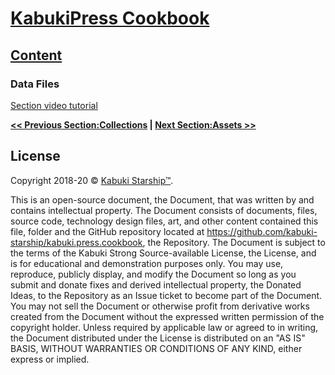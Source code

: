 # [KabukiPress Cookbook](../../)

## [Content](./)

### Data Files

[Section video tutorial](https://www.youtube.com/channel/UCS2vQG4gUE3vXWV_K9XScQw)

**[<< Previous Section:Collections](collections) | [Next Section:Assets >>](./assets)**

## License

Copyright 2018-20 © [Kabuki Starship™](https://kabukistarship.com).

This is an open-source document, the Document, that was written by and contains intellectual property. The Document consists of documents, files, source code, technology design files, art, and other content contained this file, folder and the GitHub repository located at <https://github.com/kabuki-starship/kabuki.press.cookbook>, the Repository. The Document is subject to the terms of the Kabuki Strong Source-available License, the License, and is for educational and demonstration purposes only. You may use, reproduce, publicly display, and modify the Document so long as you submit and donate fixes and derived intellectual property, the Donated Ideas, to the Repository as an Issue ticket to become part of the Document. You may not sell the Document or otherwise profit from derivative works created from the Document without the expressed written permission of the copyright holder. Unless required by applicable law or agreed to in writing, the Document distributed under the License is distributed on an "AS IS" BASIS, WITHOUT WARRANTIES OR CONDITIONS OF ANY KIND, either express or implied.
